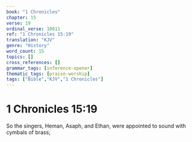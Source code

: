 ```yaml
---
book: "1 Chronicles"
chapter: 15
verse: 19
ordinal_verse: 10811
ref: "1 Chronicles 15:19"
translation: "KJV"
genre: "History"
word_count: 15
topics: []
cross_references: []
grammar_tags: [inference-opener]
thematic_tags: [praise-worship]
tags: ["Bible","KJV","1 Chronicles"]
---
```


# 1 Chronicles 15:19

So the singers, Heman, Asaph, and Ethan, were appointed to sound with cymbals of brass;
